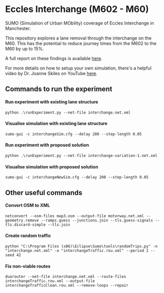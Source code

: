 # Eccles Interchange (M602 - M60)

SUMO (Simulation of Urban MObility) coverage of Eccles Interchange in Manchester.

This repository explores a lane removal through the interchange on the M60. This has the potential to reduce journey times from the M602 to the M60 by up to 15%.

A full report on these findings is available [here](https://github.com/mattmcnee/simulated-eccles-interchange/blob/main/results/Eccles_Interchange.pdf).

For more details on how to setup your own simulation, there's a helpful video by Dr. Joanne Skiles on YouTube [here](https://www.youtube.com/watch?v=wZycufsTEGU).

## Commands to run the experiment

#### Run experiment with existing lane structure
```
python .\runExperiment.py --net-file interchange.net.xml
```

#### Visualise simulation with existing lane structure
```
sumo-gui -c interchangeSim.cfg --delay 200 --step-length 0.05
```

#### Run experiment with proposed solution
```
python .\runExperiment.py --net-file interchange-variation-1.net.xml
```

#### Visualise simulation with proposed solution
```
sumo-gui -c interchangeNewSim.cfg --delay 200 --step-length 0.05
```

## Other useful commands

#### Convert OSM to XML
```
netconvert --osm-files map3.osm --output-file motorway.net.xml --geometry.remove --ramps.guess --junctions.join --tls.guess-signals --tls.discard-simple --tls.join
```

#### Create random traffic
```
python "C:\Program Files (x86)\Eclipse\Sumo\tools\randomTrips.py" -n "interchange.net.xml" -o "interchangeTraffic.rou.xml" --period 2 --seed 42
```

#### Fix non-viable routes

```
duarouter --net-file interchange.net.xml --route-files interchangeTraffic.rou.xml --output-file interchangeTrafficClean.rou.xml --remove-loops --repair
```